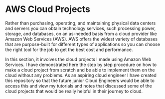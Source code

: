 # AWS Cloud Projects

Rather than purchasing, operating, and maintaining physical data centers and servers you can obtain technology services, such processing power, storage, and databases, on an as-needed basis from a cloud provider like Amazon Web Services (AWS).
AWS offers the widest variety of databases that are purpose-built for different types of applications so you can choose the right tool for the job to get the best cost and performance.

In this section, it involves the cloud projects I made using Amazon Web Services. I have demonstrated here the step by step procedure on how to make a cloud project from scratch and be able to implement them on the cloud without any problems. As an aspiring cloud engineer I have created this repository so that the future junior Cloud Engineers would be able to access this and view my tutorials and notes that discussed some of the cloud projects that would be really helpful in their journey to cloud.
